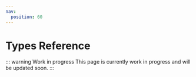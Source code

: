 ```yaml
---
nav:
  position: 60
---
```


<script setup>
import githubIcon from '../.assets/framework-icons/github.png';
</script>

# Types Reference

::: warning Work in progress
This page is currently work in progress and will be updated soon.
:::

<PageRef page="https://github.dev/shopware/frontends/blob/main/packages/types/shopware-6-client/index.d.ts" title="Browse for types exported in @shopware-pwa/types package" sub="In our GitHub repository" target="_blank" :icon="githubIcon"/>
